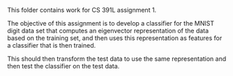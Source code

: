 This folder contains work for CS 391L assignment 1. 

The objective of this assignment is to develop a classifier for the MNIST digit data set that computes an eigenvector representation of the data based on the training set, and then uses this representation as features for a classifier that is then trained. 

This should then transform the test data to use the same representation and then test the classifier on the test data. 

